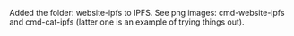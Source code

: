 Added the folder: website-ipfs to IPFS.
See png images: cmd-website-ipfs and cmd-cat-ipfs (latter one is an example of trying things out).